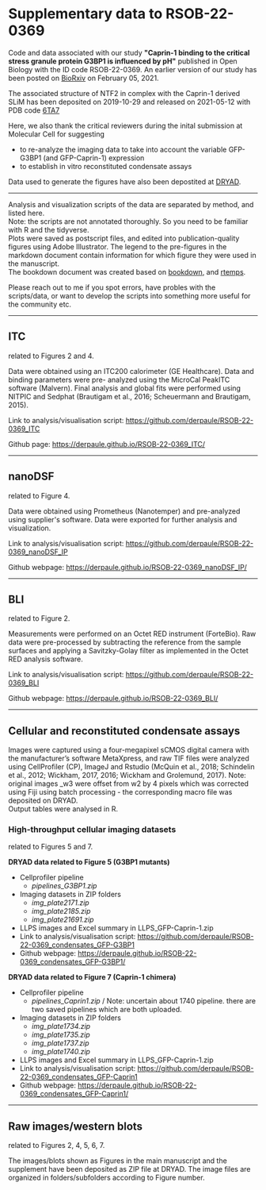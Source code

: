 # Supplementary data to RSOB-22-0369
Code and data associated with our study **"Caprin-1 binding to the critical stress granule protein G3BP1 is influenced by pH"** published in Open Biology with the ID code RSOB-22-0369.
An earlier version of our study has been posted on [BioRxiv](https://www.biorxiv.org/content/10.1101/2021.02.05.429362v1) on February 05, 2021.

The associated structure of NTF2 in complex with the Caprin-1 derived SLiM has been deposited on 2019-10-29 and released on 2021-05-12 with PDB code [6TA7](https://www.rcsb.org/structure/6TA7)

Here, we also thank the critical reviewers during the inital submission at Molecular Cell for suggesting 

- to re-analyze the imaging data to take into account the variable GFP-G3BP1 (and GFP-Caprin-1) expression
- to establish in vitro reconstituted condensate assays

Data used to generate the figures have also been depostited at [DRYAD](https://doi.org/10.5061/dryad.k98sf7mb8). 

---
Analysis and visualization scripts of the data are separated by method, and listed here. \
Note: the scripts are not annotated thoroughly. So you need to be familiar with R and the tidyverse.\
Plots were saved as postscript files, and edited into publication-quality figures using Adobe Illustrator. The legend to the pre-figures in the markdown document contain information for which figure they were used in the manuscript.\
The bookdown document was created based on [bookdown](https://bookdown.org/yihui/bookdown/), and [rtemps](https://github.com/bblodfon/rtemps).

Please reach out to me if you spot errors, have probles with the scripts/data, or want to develop the scripts into something more useful for the community etc. 

---
## ITC
related to Figures 2 and 4.

Data were obtained using an ITC200 calorimeter (GE Healthcare). Data and binding parameters were pre- analyzed using the MicroCal PeakITC software (Malvern). 
Final analysis and global fits were performed using NITPIC and Sedphat (Brautigam et al., 2016; Scheuermann and Brautigam, 2015).

Link to analysis/visualisation script: https://github.com/derpaule/RSOB-22-0369_ITC

Github page: https://derpaule.github.io/RSOB-22-0369_ITC/

---
## nanoDSF 
related to Figure 4.

Data were obtained using Prometheus (Nanotemper) and pre-analyzed using supplier's software. Data were exported for further analysis and visualization.

Link to analysis/visualisation script: https://github.com/derpaule/RSOB-22-0369_nanoDSF_IP

Github webpage: https://derpaule.github.io/RSOB-22-0369_nanoDSF_IP/

---
## BLI 
related to Figure 2.

Measurements were performed on an Octet RED instrument (ForteBio). Raw data were pre-processed by subtracting the reference from the sample surfaces and applying a Savitzky-Golay filter as implemented in the Octet RED analysis software.

Link to analysis/visualisation script: https://github.com/derpaule/RSOB-22-0369_BLI

Github webpage: https://derpaule.github.io/RSOB-22-0369_BLI/

---
## Cellular and reconstituted condensate assays 
Images were captured using a four-megapixel sCMOS digital camera with the manufacturer’s software MetaXpress, and raw TIF files were analyzed using CellProfiler (CP), ImageJ and Rstudio  (McQuin et al., 2018; Schindelin et al., 2012; Wickham, 2017, 2016; Wickham and Grolemund, 2017). Note: original images _w3 were offset from w2 by 4 pixels which was corrected using Fiji using batch processing - the corresponding macro file was deposited on DRYAD.  
Output tables were analysed in R.

### High-throughput cellular imaging datasets 
related to Figures 5 and 7.

**DRYAD data related to Figure 5 (G3BP1 mutants)** 
- Cellprofiler pipeline
  - *pipelines_G3BP1.zip*  
- Imaging datasets in ZIP folders 
  -  *img_plate2171.zip* 
  -  *img_plate2185.zip*
  -  *img_plate21691.zip*
- LLPS images and Excel summary in LLPS_GFP-Caprin-1.zip
- Link to analysis/visualisation script: https://github.com/derpaule/RSOB-22-0369_condensates_GFP-G3BP1
- Github webpage: https://derpaule.github.io/RSOB-22-0369_condensates_GFP-G3BP1/

**DRYAD data related to Figure 7 (Caprin-1 chimera)** 
 - Cellprofiler pipeline 
    - *pipelines_Caprin1.zip* / Note: uncertain about 1740 pipeline. there are two saved pipelines which are both uploaded.
 - Imaging datasets in ZIP folders 
    - *img_plate1734.zip*
    - *img_plate1735.zip* 
    - *img_plate1737.zip*
    - *img_plate1740.zip*
 - LLPS images and Excel summary in LLPS_GFP-Caprin-1.zip
 - Link to analysis/visualisation script: https://github.com/derpaule/RSOB-22-0369_condensates_GFP-Caprin1
 - Github webpage: https://derpaule.github.io/RSOB-22-0369_condensates_GFP-Caprin1/

---
## Raw images/western blots
related to Figures 2, 4, 5, 6, 7.

The images/blots shown as Figures in the main manuscript and the supplement have been deposited as ZIP file at DRYAD.
The image files are organized in folders/subfolders according to Figure number.


